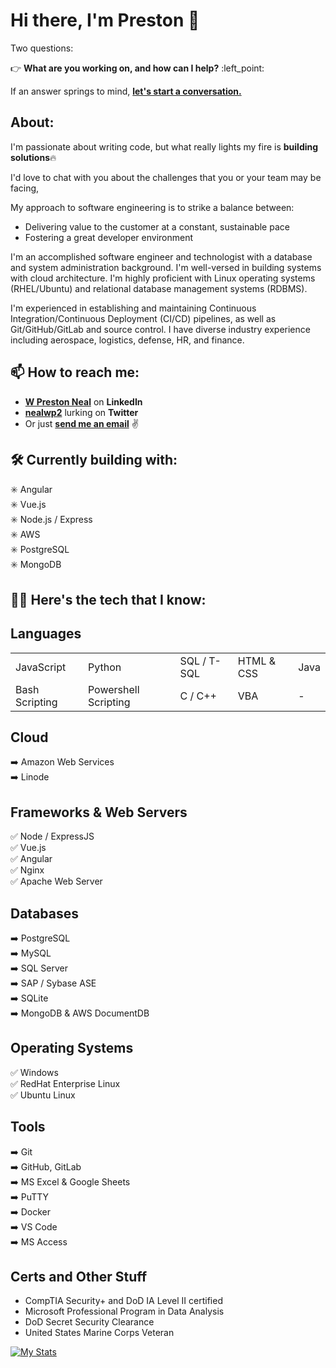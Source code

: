 # Hi there, I'm Preston 👋

<!--
**nealwp/nealwp** is a ✨ _special_ ✨ repository because its `README.md` (this file) appears on your GitHub profile.

Here are some ideas to get you started:

- 🔭 I’m currently working on ...
- 🌱 I’m currently learning ...
- 👯 I’m looking to collaborate on ...
- 🤔 I’m looking for help with ...
- 💬 Ask me about ...
- ⚡ Fun fact: ...
-->
Two questions:

:point_right: **What are you working on, and how can I help?** :left_point:

If an answer springs to mind, [**let's start a conversation.**](mailto:wprestonneal@outlook.com?subject=Found%20you%20on%20GitHub&body=Hi%20Preston!%0D%0A%0D%0AJust%20came%20across%20your%20GitHub!%20Wanted%20to%20chat%20with%20you%20about%20[insert%20interest/problem/project%20here].%20When%20is%20a%20good%20time%20for%20you?%0D%0A%0D%0AThanks!%0D%0A[your%20name%20here])

## About:

I'm passionate about writing code, but what really lights my fire is **building solutions**:fire:

I'd love to chat with you about the challenges that you or your team may be facing, 

My approach to software engineering is to strike a balance between:

- Delivering value to the customer at a constant, sustainable pace
- Fostering a great developer environment 


I'm an accomplished software engineer and technologist with a database and system administration background. I'm well-versed in building systems with cloud architecture. I'm highly proficient with Linux operating systems (RHEL/Ubuntu) and relational database management systems (RDBMS). 

I'm experienced in establishing and maintaining Continuous Integration/Continuous Deployment (CI/CD) pipelines, as well as Git/GitHub/GitLab and source control. I have diverse industry experience including aerospace, logistics, defense, HR, and finance. 

## 📫 How to reach me:
- [**W Preston Neal**](https://www.linkedin.com/in/w-preston-neal/) on **LinkedIn**
- [**nealwp2**](https://twitter.com/nealwp2) lurking on **Twitter** 
- Or just [**send me an email**](mailto:wprestonneal@outlook.com) :v:

## 🛠️ Currently building with:
:eight_spoked_asterisk: Angular</br>
:eight_spoked_asterisk: Vue.js</br>
:eight_spoked_asterisk: Node.js / Express</br>
:eight_spoked_asterisk: AWS</br>
:eight_spoked_asterisk: PostgreSQL</br>
:eight_spoked_asterisk: MongoDB</br>

## 👨‍💻 Here's the tech that I know:

## Languages
||||||
|-|-|-|-|-|
|JavaScript|Python|SQL / T-SQL|HTML & CSS|Java|
|Bash Scripting|Powershell Scripting|C / C++|VBA|-|

## Cloud
:arrow_right: Amazon Web Services</br>
:arrow_right: Linode</br>

## Frameworks & Web Servers
:white_check_mark: Node / ExpressJS</br>
:white_check_mark: Vue.js</br>
:white_check_mark: Angular</br> 
:white_check_mark: Nginx</br>
:white_check_mark: Apache Web Server</br>

## Databases
:arrow_right: PostgreSQL</br>
:arrow_right: MySQL</br>
:arrow_right: SQL Server</br>
:arrow_right: SAP / Sybase ASE</br>
:arrow_right: SQLite</br>
:arrow_right: MongoDB & AWS DocumentDB</br>

## Operating Systems
:white_check_mark: Windows</br>
:white_check_mark: RedHat Enterprise Linux</br>
:white_check_mark: Ubuntu Linux</br>
 
## Tools
:arrow_right: Git</br>
:arrow_right: GitHub, GitLab</br>
:arrow_right: MS Excel & Google Sheets</br>
:arrow_right: PuTTY</br>
:arrow_right: Docker</br>
:arrow_right: VS Code</br>
:arrow_right: MS Access</br>

## Certs and Other Stuff
- CompTIA Security+ and DoD IA Level II certified
- Microsoft Professional Program in Data Analysis
- DoD Secret Security Clearance
- United States Marine Corps Veteran

[![My Stats](https://github-readme-stats.vercel.app/api?username=nealwp&show_icons=true&theme=algolia)](https://github.com/nealwp/github-readme-stats)